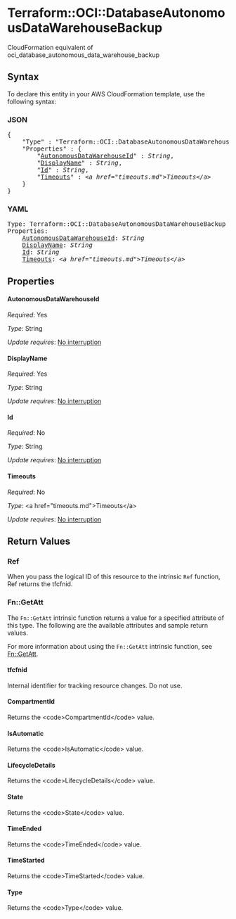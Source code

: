 # Terraform::OCI::DatabaseAutonomousDataWarehouseBackup

CloudFormation equivalent of oci_database_autonomous_data_warehouse_backup

## Syntax

To declare this entity in your AWS CloudFormation template, use the following syntax:

### JSON

<pre>
{
    "Type" : "Terraform::OCI::DatabaseAutonomousDataWarehouseBackup",
    "Properties" : {
        "<a href="#autonomousdatawarehouseid" title="AutonomousDataWarehouseId">AutonomousDataWarehouseId</a>" : <i>String</i>,
        "<a href="#displayname" title="DisplayName">DisplayName</a>" : <i>String</i>,
        "<a href="#id" title="Id">Id</a>" : <i>String</i>,
        "<a href="#timeouts" title="Timeouts">Timeouts</a>" : <i>&lt;a href=&#34;timeouts.md&#34;&gt;Timeouts&lt;/a&gt;</i>
    }
}
</pre>

### YAML

<pre>
Type: Terraform::OCI::DatabaseAutonomousDataWarehouseBackup
Properties:
    <a href="#autonomousdatawarehouseid" title="AutonomousDataWarehouseId">AutonomousDataWarehouseId</a>: <i>String</i>
    <a href="#displayname" title="DisplayName">DisplayName</a>: <i>String</i>
    <a href="#id" title="Id">Id</a>: <i>String</i>
    <a href="#timeouts" title="Timeouts">Timeouts</a>: <i>&lt;a href=&#34;timeouts.md&#34;&gt;Timeouts&lt;/a&gt;</i>
</pre>

## Properties

#### AutonomousDataWarehouseId

_Required_: Yes

_Type_: String

_Update requires_: [No interruption](https://docs.aws.amazon.com/AWSCloudFormation/latest/UserGuide/using-cfn-updating-stacks-update-behaviors.html#update-no-interrupt)

#### DisplayName

_Required_: Yes

_Type_: String

_Update requires_: [No interruption](https://docs.aws.amazon.com/AWSCloudFormation/latest/UserGuide/using-cfn-updating-stacks-update-behaviors.html#update-no-interrupt)

#### Id

_Required_: No

_Type_: String

_Update requires_: [No interruption](https://docs.aws.amazon.com/AWSCloudFormation/latest/UserGuide/using-cfn-updating-stacks-update-behaviors.html#update-no-interrupt)

#### Timeouts

_Required_: No

_Type_: &lt;a href=&#34;timeouts.md&#34;&gt;Timeouts&lt;/a&gt;

_Update requires_: [No interruption](https://docs.aws.amazon.com/AWSCloudFormation/latest/UserGuide/using-cfn-updating-stacks-update-behaviors.html#update-no-interrupt)

## Return Values

### Ref

When you pass the logical ID of this resource to the intrinsic `Ref` function, Ref returns the tfcfnid.

### Fn::GetAtt

The `Fn::GetAtt` intrinsic function returns a value for a specified attribute of this type. The following are the available attributes and sample return values.

For more information about using the `Fn::GetAtt` intrinsic function, see [Fn::GetAtt](https://docs.aws.amazon.com/AWSCloudFormation/latest/UserGuide/intrinsic-function-reference-getatt.html).

#### tfcfnid

Internal identifier for tracking resource changes. Do not use.

#### CompartmentId

Returns the &lt;code&gt;CompartmentId&lt;/code&gt; value.

#### IsAutomatic

Returns the &lt;code&gt;IsAutomatic&lt;/code&gt; value.

#### LifecycleDetails

Returns the &lt;code&gt;LifecycleDetails&lt;/code&gt; value.

#### State

Returns the &lt;code&gt;State&lt;/code&gt; value.

#### TimeEnded

Returns the &lt;code&gt;TimeEnded&lt;/code&gt; value.

#### TimeStarted

Returns the &lt;code&gt;TimeStarted&lt;/code&gt; value.

#### Type

Returns the &lt;code&gt;Type&lt;/code&gt; value.

